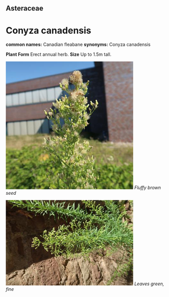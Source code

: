 ## Asteraceae
# Conyza canadensis
**common names:** Canadian fleabane
**synonyms:** Conyza canadensis

**Plant Form** Erect annual herb. **Size** Up to 1.5m tall.


![Fluffy brown seed](103753_IMG_9715.jpg)
   *Fluffy brown seed* 

![Leaves green, fine](103714_IMG_8556.jpg)
   *Leaves green, fine* 

